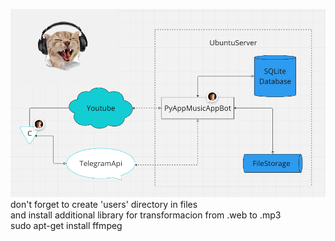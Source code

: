 ![block_diagram](_description/index.png)
don't forget to create 'users' directory in files  
and install additional library for transformacion from .web to .mp3  
sudo apt-get install ffmpeg
